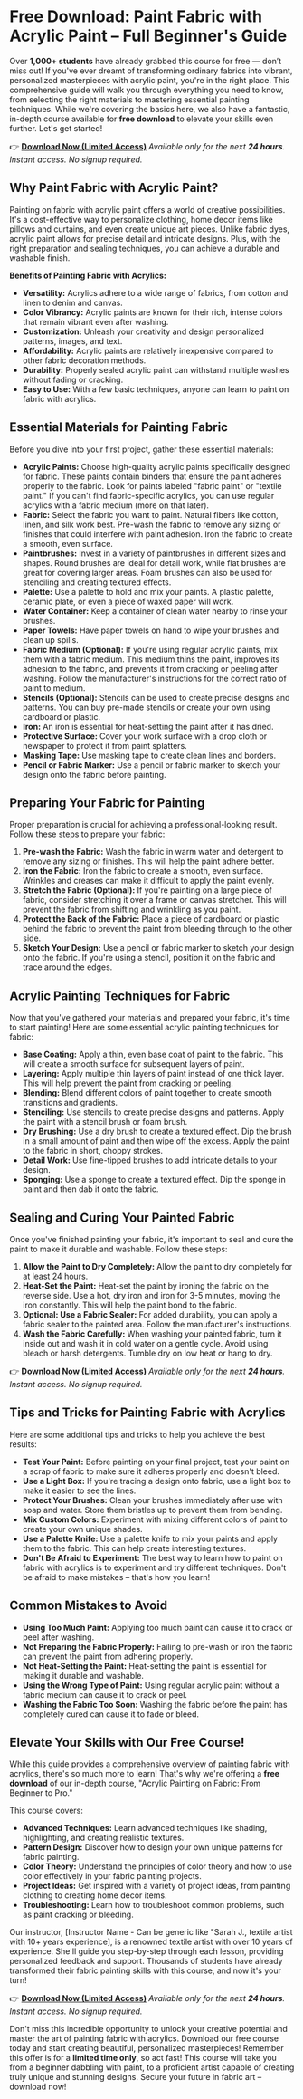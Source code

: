# Free Download: Paint Fabric with Acrylic Paint – Full Beginner's Guide

Over **1,000+ students** have already grabbed this course for free — don’t miss out! If you've ever dreamt of transforming ordinary fabrics into vibrant, personalized masterpieces with acrylic paint, you're in the right place. This comprehensive guide will walk you through everything you need to know, from selecting the right materials to mastering essential painting techniques. While we're covering the basics here, we also have a fantastic, in-depth course available for **free download** to elevate your skills even further. Let's get started!

👉 **[Download Now (Limited Access)](https://udemywork.com/paint-fabric-with-acrylic-paint)**
_Available only for the next **24 hours**. Instant access. No signup required._

## Why Paint Fabric with Acrylic Paint?

Painting on fabric with acrylic paint offers a world of creative possibilities. It's a cost-effective way to personalize clothing, home decor items like pillows and curtains, and even create unique art pieces. Unlike fabric dyes, acrylic paint allows for precise detail and intricate designs. Plus, with the right preparation and sealing techniques, you can achieve a durable and washable finish.

**Benefits of Painting Fabric with Acrylics:**

*   **Versatility:** Acrylics adhere to a wide range of fabrics, from cotton and linen to denim and canvas.
*   **Color Vibrancy:** Acrylic paints are known for their rich, intense colors that remain vibrant even after washing.
*   **Customization:** Unleash your creativity and design personalized patterns, images, and text.
*   **Affordability:** Acrylic paints are relatively inexpensive compared to other fabric decoration methods.
*   **Durability:** Properly sealed acrylic paint can withstand multiple washes without fading or cracking.
*   **Easy to Use:** With a few basic techniques, anyone can learn to paint on fabric with acrylics.

## Essential Materials for Painting Fabric

Before you dive into your first project, gather these essential materials:

*   **Acrylic Paints:** Choose high-quality acrylic paints specifically designed for fabric. These paints contain binders that ensure the paint adheres properly to the fabric. Look for paints labeled "fabric paint" or "textile paint." If you can't find fabric-specific acrylics, you can use regular acrylics with a fabric medium (more on that later).
*   **Fabric:** Select the fabric you want to paint. Natural fibers like cotton, linen, and silk work best. Pre-wash the fabric to remove any sizing or finishes that could interfere with paint adhesion. Iron the fabric to create a smooth, even surface.
*   **Paintbrushes:** Invest in a variety of paintbrushes in different sizes and shapes. Round brushes are ideal for detail work, while flat brushes are great for covering larger areas. Foam brushes can also be used for stenciling and creating textured effects.
*   **Palette:** Use a palette to hold and mix your paints. A plastic palette, ceramic plate, or even a piece of waxed paper will work.
*   **Water Container:** Keep a container of clean water nearby to rinse your brushes.
*   **Paper Towels:** Have paper towels on hand to wipe your brushes and clean up spills.
*   **Fabric Medium (Optional):** If you're using regular acrylic paints, mix them with a fabric medium. This medium thins the paint, improves its adhesion to the fabric, and prevents it from cracking or peeling after washing. Follow the manufacturer's instructions for the correct ratio of paint to medium.
*   **Stencils (Optional):** Stencils can be used to create precise designs and patterns. You can buy pre-made stencils or create your own using cardboard or plastic.
*   **Iron:** An iron is essential for heat-setting the paint after it has dried.
*   **Protective Surface:** Cover your work surface with a drop cloth or newspaper to protect it from paint splatters.
*   **Masking Tape:** Use masking tape to create clean lines and borders.
*   **Pencil or Fabric Marker:** Use a pencil or fabric marker to sketch your design onto the fabric before painting.

## Preparing Your Fabric for Painting

Proper preparation is crucial for achieving a professional-looking result. Follow these steps to prepare your fabric:

1.  **Pre-wash the Fabric:** Wash the fabric in warm water and detergent to remove any sizing or finishes. This will help the paint adhere better.
2.  **Iron the Fabric:** Iron the fabric to create a smooth, even surface. Wrinkles and creases can make it difficult to apply the paint evenly.
3.  **Stretch the Fabric (Optional):** If you're painting on a large piece of fabric, consider stretching it over a frame or canvas stretcher. This will prevent the fabric from shifting and wrinkling as you paint.
4.  **Protect the Back of the Fabric:** Place a piece of cardboard or plastic behind the fabric to prevent the paint from bleeding through to the other side.
5.  **Sketch Your Design:** Use a pencil or fabric marker to sketch your design onto the fabric. If you're using a stencil, position it on the fabric and trace around the edges.

## Acrylic Painting Techniques for Fabric

Now that you've gathered your materials and prepared your fabric, it's time to start painting! Here are some essential acrylic painting techniques for fabric:

*   **Base Coating:** Apply a thin, even base coat of paint to the fabric. This will create a smooth surface for subsequent layers of paint.
*   **Layering:** Apply multiple thin layers of paint instead of one thick layer. This will help prevent the paint from cracking or peeling.
*   **Blending:** Blend different colors of paint together to create smooth transitions and gradients.
*   **Stenciling:** Use stencils to create precise designs and patterns. Apply the paint with a stencil brush or foam brush.
*   **Dry Brushing:** Use a dry brush to create a textured effect. Dip the brush in a small amount of paint and then wipe off the excess. Apply the paint to the fabric in short, choppy strokes.
*   **Detail Work:** Use fine-tipped brushes to add intricate details to your design.
*   **Sponging:** Use a sponge to create a textured effect. Dip the sponge in paint and then dab it onto the fabric.

## Sealing and Curing Your Painted Fabric

Once you've finished painting your fabric, it's important to seal and cure the paint to make it durable and washable. Follow these steps:

1.  **Allow the Paint to Dry Completely:** Allow the paint to dry completely for at least 24 hours.
2.  **Heat-Set the Paint:** Heat-set the paint by ironing the fabric on the reverse side. Use a hot, dry iron and iron for 3-5 minutes, moving the iron constantly. This will help the paint bond to the fabric.
3.  **Optional: Use a Fabric Sealer:** For added durability, you can apply a fabric sealer to the painted area. Follow the manufacturer's instructions.
4.  **Wash the Fabric Carefully:** When washing your painted fabric, turn it inside out and wash it in cold water on a gentle cycle. Avoid using bleach or harsh detergents. Tumble dry on low heat or hang to dry.

👉 **[Download Now (Limited Access)](https://udemywork.com/paint-fabric-with-acrylic-paint)**
_Available only for the next **24 hours**. Instant access. No signup required._

## Tips and Tricks for Painting Fabric with Acrylics

Here are some additional tips and tricks to help you achieve the best results:

*   **Test Your Paint:** Before painting on your final project, test your paint on a scrap of fabric to make sure it adheres properly and doesn't bleed.
*   **Use a Light Box:** If you're tracing a design onto fabric, use a light box to make it easier to see the lines.
*   **Protect Your Brushes:** Clean your brushes immediately after use with soap and water. Store them bristles up to prevent them from bending.
*   **Mix Custom Colors:** Experiment with mixing different colors of paint to create your own unique shades.
*   **Use a Palette Knife:** Use a palette knife to mix your paints and apply them to the fabric. This can help create interesting textures.
*   **Don't Be Afraid to Experiment:** The best way to learn how to paint on fabric with acrylics is to experiment and try different techniques. Don't be afraid to make mistakes – that's how you learn!

## Common Mistakes to Avoid

*   **Using Too Much Paint:** Applying too much paint can cause it to crack or peel after washing.
*   **Not Preparing the Fabric Properly:** Failing to pre-wash or iron the fabric can prevent the paint from adhering properly.
*   **Not Heat-Setting the Paint:** Heat-setting the paint is essential for making it durable and washable.
*   **Using the Wrong Type of Paint:** Using regular acrylic paint without a fabric medium can cause it to crack or peel.
*   **Washing the Fabric Too Soon:** Washing the fabric before the paint has completely cured can cause it to fade or bleed.

## Elevate Your Skills with Our Free Course!

While this guide provides a comprehensive overview of painting fabric with acrylics, there's so much more to learn! That's why we're offering a **free download** of our in-depth course, "Acrylic Painting on Fabric: From Beginner to Pro."

This course covers:

*   **Advanced Techniques:** Learn advanced techniques like shading, highlighting, and creating realistic textures.
*   **Pattern Design:** Discover how to design your own unique patterns for fabric painting.
*   **Color Theory:** Understand the principles of color theory and how to use color effectively in your fabric painting projects.
*   **Project Ideas:** Get inspired with a variety of project ideas, from painting clothing to creating home decor items.
*   **Troubleshooting:** Learn how to troubleshoot common problems, such as paint cracking or bleeding.

Our instructor, [Instructor Name - Can be generic like "Sarah J., textile artist with 10+ years experience], is a renowned textile artist with over 10 years of experience. She'll guide you step-by-step through each lesson, providing personalized feedback and support. Thousands of students have already transformed their fabric painting skills with this course, and now it's your turn!

👉 **[Download Now (Limited Access)](https://udemywork.com/paint-fabric-with-acrylic-paint)**
_Available only for the next **24 hours**. Instant access. No signup required._

Don't miss this incredible opportunity to unlock your creative potential and master the art of painting fabric with acrylics. Download our free course today and start creating beautiful, personalized masterpieces! Remember this offer is for a **limited time only**, so act fast! This course will take you from a beginner dabbling with paint, to a proficient artist capable of creating truly unique and stunning designs. Secure your future in fabric art – download now!
